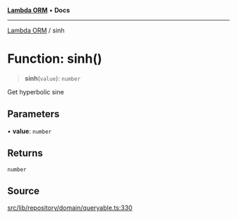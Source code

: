 [**Lambda ORM**](../README.md) • **Docs**

***

[Lambda ORM](../README.md) / sinh

# Function: sinh()

> **sinh**(`value`): `number`

Get hyperbolic sine

## Parameters

• **value**: `number`

## Returns

`number`

## Source

[src/lib/repository/domain/queryable.ts:330](https://github.com/lambda-orm/lambdaorm-base/blob/f5bdfd5d7ef4bf9d8223ee81080c8ed65a6bb693/src/lib/repository/domain/queryable.ts#L330)
